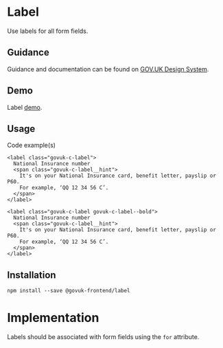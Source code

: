 # Label

Use labels for all form fields.

## Guidance

Guidance and documentation can be found on [GOV.UK Design System](linkgoeshere).

## Demo

Label [demo](label.html).

## Usage

Code example(s)

```
<label class="govuk-c-label">
  National Insurance number
  <span class="govuk-c-label__hint">
    It's on your National Insurance card, benefit letter, payslip or P60.
    For example, ‘QQ 12 34 56 C’.
  </span>
</label>

<label class="govuk-c-label govuk-c-label--bold">
  National Insurance number
  <span class="govuk-c-label__hint">
    It's on your National Insurance card, benefit letter, payslip or P60.
    For example, ‘QQ 12 34 56 C’.
  </span>
</label>

```


## Installation

```
npm install --save @govuk-frontend/label
```



# Implementation

Labels should be associated with form fields using the `for` attribute.
